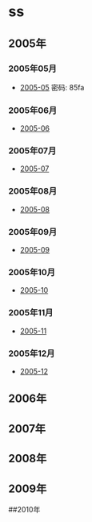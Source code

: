 # ss
## 2005年
### 2005年05月
- [2005-05](https://pan.baidu.com/s/1bQpqYa) 密码: 85fa

### 2005年06月
- [2005-06]() 

### 2005年07月
- [2005-07]() 

### 2005年08月
- [2005-08]() 

### 2005年09月
- [2005-09]() 

### 2005年10月
- [2005-10]() 

### 2005年11月
- [2005-11]() 

### 2005年12月
- [2005-12]() 

## 2006年
## 2007年
## 2008年
## 2009年
##2010年
